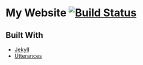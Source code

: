 # My Website [![Build Status](https://travis-ci.org/CorruptComputer/CorruptComputer.GitHub.io.svg?branch=master)](https://travis-ci.org/CorruptComputer/CorruptComputer.GitHub.io)

## Built With

* [Jekyll](https://jekyllrb.com/) 
* [Utterances](https://github.com/utterance/utterances)
 